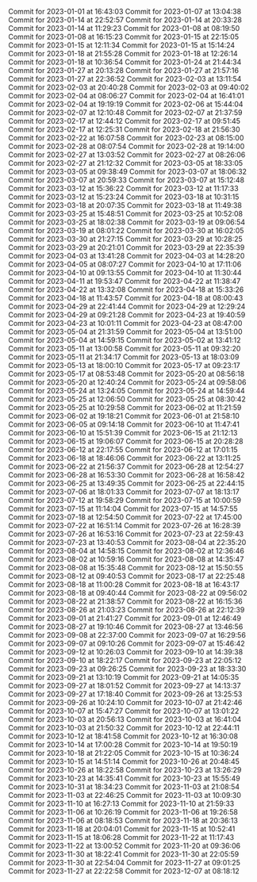 Commit for 2023-01-01 at 16:43:03
Commit for 2023-01-07 at 13:04:38
Commit for 2023-01-14 at 22:52:57
Commit for 2023-01-14 at 20:33:28
Commit for 2023-01-14 at 11:29:23
Commit for 2023-01-08 at 08:19:50
Commit for 2023-01-08 at 16:15:23
Commit for 2023-01-15 at 22:15:05
Commit for 2023-01-15 at 12:11:34
Commit for 2023-01-15 at 15:14:24
Commit for 2023-01-18 at 21:55:28
Commit for 2023-01-18 at 12:26:14
Commit for 2023-01-18 at 10:36:54
Commit for 2023-01-24 at 21:44:34
Commit for 2023-01-27 at 20:13:28
Commit for 2023-01-27 at 21:57:16
Commit for 2023-01-27 at 22:36:52
Commit for 2023-02-03 at 13:11:54
Commit for 2023-02-03 at 20:40:28
Commit for 2023-02-03 at 09:40:02
Commit for 2023-02-04 at 08:06:27
Commit for 2023-02-04 at 16:41:01
Commit for 2023-02-04 at 19:19:19
Commit for 2023-02-06 at 15:44:04
Commit for 2023-02-07 at 12:10:48
Commit for 2023-02-07 at 21:37:59
Commit for 2023-02-17 at 12:44:12
Commit for 2023-02-17 at 09:51:45
Commit for 2023-02-17 at 12:25:31
Commit for 2023-02-18 at 21:56:30
Commit for 2023-02-22 at 16:07:58
Commit for 2023-02-23 at 08:15:00
Commit for 2023-02-28 at 08:07:54
Commit for 2023-02-28 at 19:14:00
Commit for 2023-02-27 at 13:03:52
Commit for 2023-02-27 at 08:26:06
Commit for 2023-02-27 at 21:12:32
Commit for 2023-03-05 at 18:33:05
Commit for 2023-03-05 at 09:38:49
Commit for 2023-03-07 at 18:06:32
Commit for 2023-03-07 at 20:59:33
Commit for 2023-03-07 at 15:12:48
Commit for 2023-03-12 at 15:36:22
Commit for 2023-03-12 at 11:17:33
Commit for 2023-03-12 at 15:23:24
Commit for 2023-03-18 at 10:31:15
Commit for 2023-03-18 at 20:07:35
Commit for 2023-03-18 at 11:49:38
Commit for 2023-03-25 at 15:48:51
Commit for 2023-03-25 at 10:52:08
Commit for 2023-03-25 at 18:02:38
Commit for 2023-03-19 at 09:06:54
Commit for 2023-03-19 at 08:01:22
Commit for 2023-03-30 at 16:02:05
Commit for 2023-03-30 at 21:27:15
Commit for 2023-03-29 at 10:28:25
Commit for 2023-03-29 at 20:21:01
Commit for 2023-03-29 at 22:35:39
Commit for 2023-04-03 at 13:41:28
Commit for 2023-04-03 at 14:28:20
Commit for 2023-04-05 at 08:07:27
Commit for 2023-04-10 at 17:11:06
Commit for 2023-04-10 at 09:13:55
Commit for 2023-04-10 at 11:30:44
Commit for 2023-04-11 at 19:53:47
Commit for 2023-04-22 at 11:38:47
Commit for 2023-04-22 at 13:32:08
Commit for 2023-04-18 at 15:33:26
Commit for 2023-04-18 at 11:43:57
Commit for 2023-04-18 at 08:00:43
Commit for 2023-04-29 at 22:41:44
Commit for 2023-04-29 at 12:29:24
Commit for 2023-04-29 at 09:21:28
Commit for 2023-04-23 at 19:40:59
Commit for 2023-04-23 at 10:01:11
Commit for 2023-04-23 at 08:47:00
Commit for 2023-05-04 at 21:31:59
Commit for 2023-05-04 at 13:51:00
Commit for 2023-05-04 at 14:59:15
Commit for 2023-05-02 at 13:41:12
Commit for 2023-05-11 at 13:00:58
Commit for 2023-05-11 at 09:32:20
Commit for 2023-05-11 at 21:34:17
Commit for 2023-05-13 at 18:03:09
Commit for 2023-05-13 at 18:00:10
Commit for 2023-05-17 at 09:23:17
Commit for 2023-05-17 at 08:53:48
Commit for 2023-05-20 at 08:56:18
Commit for 2023-05-20 at 12:40:24
Commit for 2023-05-24 at 09:58:06
Commit for 2023-05-24 at 13:24:05
Commit for 2023-05-24 at 14:59:44
Commit for 2023-05-25 at 12:06:50
Commit for 2023-05-25 at 08:30:42
Commit for 2023-05-25 at 10:29:58
Commit for 2023-06-02 at 11:21:59
Commit for 2023-06-02 at 19:18:21
Commit for 2023-06-01 at 21:58:10
Commit for 2023-06-05 at 09:14:18
Commit for 2023-06-10 at 11:47:41
Commit for 2023-06-10 at 15:51:39
Commit for 2023-06-15 at 21:12:13
Commit for 2023-06-15 at 19:06:07
Commit for 2023-06-15 at 20:28:28
Commit for 2023-06-12 at 22:17:55
Commit for 2023-06-12 at 17:01:15
Commit for 2023-06-18 at 18:46:06
Commit for 2023-06-22 at 13:11:25
Commit for 2023-06-22 at 21:56:37
Commit for 2023-06-28 at 12:54:27
Commit for 2023-06-28 at 16:53:30
Commit for 2023-06-28 at 16:58:42
Commit for 2023-06-25 at 13:49:35
Commit for 2023-06-25 at 22:44:15
Commit for 2023-07-06 at 18:01:33
Commit for 2023-07-07 at 18:13:17
Commit for 2023-07-12 at 19:58:29
Commit for 2023-07-15 at 10:00:59
Commit for 2023-07-15 at 11:14:04
Commit for 2023-07-15 at 14:57:55
Commit for 2023-07-18 at 12:54:50
Commit for 2023-07-22 at 17:45:00
Commit for 2023-07-22 at 16:51:14
Commit for 2023-07-26 at 16:28:39
Commit for 2023-07-26 at 16:53:16
Commit for 2023-07-23 at 22:59:43
Commit for 2023-07-23 at 13:40:53
Commit for 2023-08-04 at 22:35:20
Commit for 2023-08-04 at 14:58:15
Commit for 2023-08-02 at 12:36:46
Commit for 2023-08-02 at 10:59:16
Commit for 2023-08-08 at 14:35:47
Commit for 2023-08-08 at 15:35:48
Commit for 2023-08-12 at 15:50:55
Commit for 2023-08-12 at 09:40:53
Commit for 2023-08-17 at 22:25:48
Commit for 2023-08-18 at 11:00:28
Commit for 2023-08-18 at 16:43:17
Commit for 2023-08-18 at 09:40:44
Commit for 2023-08-22 at 09:56:02
Commit for 2023-08-22 at 21:38:57
Commit for 2023-08-22 at 16:15:36
Commit for 2023-08-26 at 21:03:23
Commit for 2023-08-26 at 22:12:39
Commit for 2023-09-01 at 21:41:27
Commit for 2023-09-01 at 12:46:49
Commit for 2023-08-27 at 19:10:46
Commit for 2023-08-27 at 13:46:56
Commit for 2023-09-08 at 22:37:00
Commit for 2023-09-07 at 16:29:56
Commit for 2023-09-07 at 09:10:26
Commit for 2023-09-07 at 15:46:42
Commit for 2023-09-12 at 10:26:03
Commit for 2023-09-10 at 14:39:38
Commit for 2023-09-10 at 18:22:17
Commit for 2023-09-23 at 22:05:12
Commit for 2023-09-23 at 09:26:25
Commit for 2023-09-23 at 18:33:30
Commit for 2023-09-21 at 13:10:19
Commit for 2023-09-21 at 14:05:35
Commit for 2023-09-27 at 18:01:52
Commit for 2023-09-27 at 14:13:37
Commit for 2023-09-27 at 17:18:40
Commit for 2023-09-26 at 13:25:53
Commit for 2023-09-26 at 10:24:10
Commit for 2023-10-07 at 21:42:46
Commit for 2023-10-07 at 15:47:27
Commit for 2023-10-07 at 13:01:22
Commit for 2023-10-03 at 20:56:13
Commit for 2023-10-03 at 16:41:04
Commit for 2023-10-03 at 21:50:32
Commit for 2023-10-12 at 22:44:11
Commit for 2023-10-12 at 18:41:58
Commit for 2023-10-12 at 16:30:08
Commit for 2023-10-14 at 17:00:28
Commit for 2023-10-14 at 19:50:19
Commit for 2023-10-18 at 21:22:05
Commit for 2023-10-15 at 10:36:24
Commit for 2023-10-15 at 14:51:14
Commit for 2023-10-26 at 20:48:45
Commit for 2023-10-26 at 18:22:58
Commit for 2023-10-23 at 13:26:29
Commit for 2023-10-23 at 14:35:41
Commit for 2023-10-23 at 15:55:49
Commit for 2023-10-31 at 18:34:23
Commit for 2023-11-03 at 21:08:54
Commit for 2023-11-03 at 22:46:25
Commit for 2023-11-03 at 10:09:30
Commit for 2023-11-10 at 16:27:13
Commit for 2023-11-10 at 21:59:33
Commit for 2023-11-06 at 10:26:19
Commit for 2023-11-06 at 19:26:58
Commit for 2023-11-06 at 08:18:53
Commit for 2023-11-18 at 20:36:13
Commit for 2023-11-18 at 20:04:01
Commit for 2023-11-15 at 10:52:41
Commit for 2023-11-15 at 18:06:28
Commit for 2023-11-22 at 11:17:43
Commit for 2023-11-22 at 13:00:52
Commit for 2023-11-20 at 09:36:06
Commit for 2023-11-30 at 18:22:41
Commit for 2023-11-30 at 22:05:59
Commit for 2023-11-30 at 22:54:04
Commit for 2023-11-27 at 09:01:25
Commit for 2023-11-27 at 22:22:58
Commit for 2023-12-07 at 08:18:12
